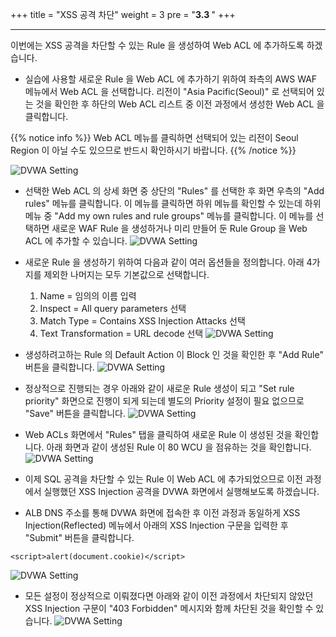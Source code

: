 +++
title = "XSS 공격 차단"
weight = 3
pre = "<b>3.3 </b>"
+++

* * *
 이번에는 XSS 공격을 차단할 수 있는 Rule 을 생성하여 Web ACL 에 추가하도록 하겠습니다.
 
 - 실습에 사용할 새로운 Rule 을 Web ACL 에 추가하기 위하여 좌측의 AWS WAF 메뉴에서 Web ACL 을 선택합니다. 리전이 "Asia Pacific(Seoul)" 로 선택되어 있는 것을 확인한 후 하단의 Web ACL 리스트 중 이전 과정에서 생성한 Web ACL 을 클릭합니다.
 
 {{% notice info %}}
 Web ACL 메뉴를 클릭하면 선택되어 있는 리전이 Seoul Region 이 아닐 수도 있으므로 반드시 확인하시기 바랍니다.
 {{% /notice %}}

 ![DVWA Setting](/images/rulegroup_1.png)
 
- 선택한 Web ACL 의 상세 화면 중 상단의 "Rules" 를 선택한 후 화면 우측의 "Add rules" 메뉴를 클릭합니다. 이 메뉴를 클릭하면 하위 메뉴를 확인할 수 있는데 하위 메뉴 중 "Add my own rules and rule groups" 메뉴를 클릭합니다. 이 메뉴를 선택하면 새로운 WAF Rule 을 생성하거나 미리 만들어 둔 Rule Group 을 Web ACL 에 추가할 수 있습니다.
 ![DVWA Setting](/images/xssrule1.png)
 
- 새로운 Rule 을 생성하기 위하여 다음과 같이 여러 옵션들을 정의합니다. 아래 4가지를 제외한 나머지는 모두 기본값으로 선택합니다.
  1. Name = 임의의 이름 입력
  2. Inspect = All query parameters 선택
  3. Match Type = Contains XSS Injection Attacks 선택
  4. Text Transformation = URL decode 선택
 ![DVWA Setting](/images/xssrule2.png)
 
- 생성하려고하는 Rule 의 Default Action 이 Block 인 것을 확인한 후 "Add Rule" 버튼을 클릭합니다.
 ![DVWA Setting](/images/rulegroup_4.png)

- 정상적으로 진행되는 경우 아래와 같이 새로운 Rule 생성이 되고 "Set rule priority" 화면으로 진행이 되게 되는데 별도의 Priority 설정이 필요 없으므로 "Save" 버튼을 클릭합니다.
 ![DVWA Setting](/images/xssrule3.png)

- Web ACLs 화면에서 "Rules" 탭을 클릭하여 새로운 Rule 이 생성된 것을 확인합니다. 아래 화면과 같이 생성된 Rule 이 80 WCU 을 점유하는 것을 확인합니다.
 ![DVWA Setting](/images/xssrule4.png)
 
- 이제 SQL 공격을 차단할 수 있는 Rule 이 Web ACL 에 추가되었으므로 이전 과정에서 실행했던 XSS Injection 공격을 DVWA 화면에서 실행해보도록 하겠습니다.
- ALB DNS 주소를 통해 DVWA 화면에 접속한 후 이전 과정과 동일하게 XSS Injection(Reflected) 메뉴에서 아래의 XSS Injection 구문을 입력한 후 "Submit" 버튼을 클릭합니다.

```
<script>alert(document.cookie)</script>
```
  
 ![DVWA Setting](/images/DVWA_xss1.png)
 
- 모든 설정이 정상적으로 이뤄졌다면 아래와 같이 이전 과정에서 차단되지 않았던 XSS Injection 구문이 "403 Forbidden" 메시지와 함께 차단된 것을 확인할 수 있습니다.
 ![DVWA Setting](/images/blocked.png)
